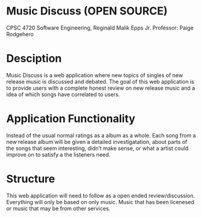 # Music Discuss (OPEN SOURCE)

CPSC 4720 Software Engineering, Reginald Malik Epps Jr. 
Professor: Paige Rodgehero 

# Desciption 
Music Discuss is a web application where new topics of singles of new release music is discussed and debated.
The goal of this web application is to provide users with a complete honest review on new release music and a idea of which songs have correlated to users.  


# Application Functionality
Instead of the usual normal ratings as a album as a whole.  Each song from a new release album will be given a detailed investigatation, about parts of the songs that seem interesting, didn’t make sense, or what a artist could improve on to satisfy a the listeners need.  

# Structure 
This web application will need to follow as a open ended review/discussion.  Everything will only be based on only music. Music that has been licenesed or music that may be from other services.  





